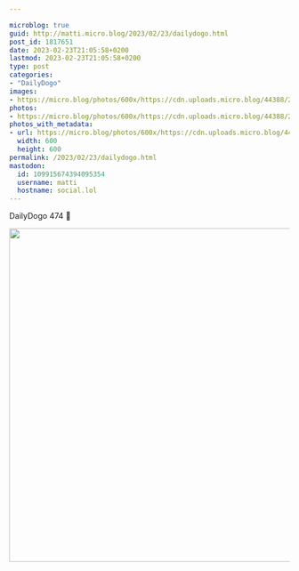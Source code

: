```yaml
---

microblog: true
guid: http://matti.micro.blog/2023/02/23/dailydogo.html
post_id: 1817651
date: 2023-02-23T21:05:58+0200
lastmod: 2023-02-23T21:05:58+0200
type: post
categories:
- "DailyDogo"
images:
- https://micro.blog/photos/600x/https://cdn.uploads.micro.blog/44388/2023/646cff6bab.jpg
photos:
- https://micro.blog/photos/600x/https://cdn.uploads.micro.blog/44388/2023/646cff6bab.jpg
photos_with_metadata:
- url: https://micro.blog/photos/600x/https://cdn.uploads.micro.blog/44388/2023/646cff6bab.jpg
  width: 600
  height: 600
permalink: /2023/02/23/dailydogo.html
mastodon:
  id: 109915674394095354
  username: matti
  hostname: social.lol
---
```

DailyDogo 474 🐶

<img src="https://micro.blog/photos/600x/https://blog.martin-haehnel.de/uploads/2023/646cff6bab.jpg" width="600" height="600" alt="" />
